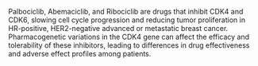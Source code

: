 Palbociclib, Abemaciclib, and Ribociclib are drugs that inhibit CDK4 and CDK6, slowing cell cycle progression and reducing tumor proliferation in HR-positive, HER2-negative advanced or metastatic breast cancer. Pharmacogenetic variations in the CDK4 gene can affect the efficacy and tolerability of these inhibitors, leading to differences in drug effectiveness and adverse effect profiles among patients.